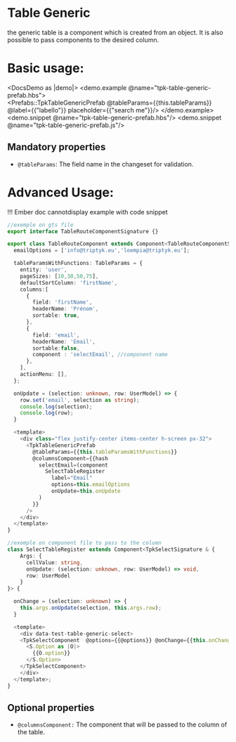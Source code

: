 # Table Generic

the generic table is a component which is created from an object.
It is also possible to pass components to the desired column.

# Basic usage:

<DocsDemo as |demo|>
  <demo.example @name="tpk-table-generic-prefab.hbs">  
    <Prefabs::TpkTableGenericPrefab @tableParams={{this.tableParams}} @label={{"labello"}} placeholder={{"search me"}}/>
  </demo.example>
  <demo.snippet @name="tpk-table-generic-prefab.hbs"/>
  <demo.snippet @name="tpk-table-generic-prefab.js"/>
</DocsDemo>

## Mandatory properties

- `@tableParams`: The field name in the changeset for validation.



# Advanced Usage:
!!! Ember doc cannotdisplay example with code snippet

```ts
//exemple on gts file
export interface TableRouteComponentSignature {}

export class TableRouteComponent extends Component<TableRouteComponentSignature> {
  emailOptions = ['info@triptyk.eu','loempia@triptyk.eu'];

  tableParamsWithFunctions: TableParams = {
    entity: 'user',
    pageSizes: [10,30,50,75],
    defaultSortColumn: 'firstName',
    columns:[
      {
        field: 'firstName',
        headerName: 'Prénom',
        sortable: true,
      },
      {
        field: 'email',
        headerName: 'Email',
        sortable:false,
        component : 'selectEmail', //component name
      },
    ],
    actionMenu: [],
  };

  onUpdate = (selection: unknown, row: UserModel) => {
    row.set('email', selection as string);
    console.log(selection);
    console.log(row);
  }

  <template>
    <div class="flex justify-center items-center h-screen px-32">
      <TpkTableGenericPrefab
        @tableParams={{this.tableParamsWithFunctions}}
        @columnsComponent={{hash
          selectEmail=(component
            SelectTableRegister
              label="Email"
              options=this.emailOptions
              onUpdate=this.onUpdate
          )
        }} 
      />
    </div>
  </template>
}

//exemple on component file to pass to the column
class SelectTableRegister extends Component<TpkSelectSignature & {
    Args: {
      cellValue: string,
      onUpdate: (selection: unknown, row: UserModel) => void,
      row: UserModel
    }
}> {

  onChange = (selection: unknown) => {
    this.args.onUpdate(selection, this.args.row);
  }

  <template>
    <div data-test-table-generic-select>
    <TpkSelectComponent  @options={{@options}} @onChange={{this.onChange}} @selected={{@cellValue}} @label="" as |S| >
      <S.Option as |O|>
        {{O.option}}
      </S.Option>
    </TpkSelectComponent>
    </div>
  </template>;
}
```
## Optional properties

- `@columnsComponent:` The component that will be passed to the column of the table.